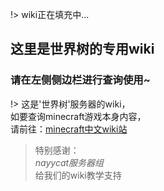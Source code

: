 !> wiki正在填充中...

## 这里是世界树的专用wiki

### 请在左侧侧边栏进行查询使用~

!> 这是'世界树'服务器的wiki，  
如要查询minecraft游戏本身内容，  
请前往：[minecraft中文wiki站](https://minecraft-zh.gamepedia.com/Minecraft_Wiki)

> 特别感谢：  
*nayycat服务器组*  
给我们的wiki教学支持
